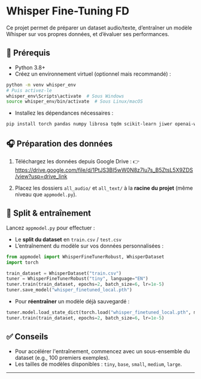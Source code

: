 # Whisper Fine-Tuning FD

Ce projet permet de préparer un dataset audio/texte, d’entraîner un modèle Whisper sur vos propres données, et d’évaluer ses performances.

## 🧰 Prérequis

- Python 3.8+
- Créez un environnement virtuel (optionnel mais recommandé) :

```bash
python -m venv whisper_env
# Puis activez-le
whisper_env\Scripts\activate  # Sous Windows
source whisper_env/bin/activate  # Sous Linux/macOS
```

- Installez les dépendances nécessaires :

```bash
pip install torch pandas numpy librosa tqdm scikit-learn jiwer openai-whisper
```

## 🎧 Préparation des données

1. Téléchargez les données depuis Google Drive :
   👉 https://drive.google.com/file/d/1PtJS3BI5wW0N8z7lu7s_B5ZtsL5X9ZDS/view?usp=drive_link

2. Placez les dossiers `all_audio/` et `all_text/` à la **racine du projet** (même niveau que `appmodel.py`).

## 🚀 Split & entraînement

Lancez `appmodel.py` pour effectuer :

- Le **split du dataset** en `train.csv` / `test.csv`
- L’entraînement du modèle sur vos données personnalisées :

```python
from appmodel import WhisperFineTunerRobust, WhisperDataset
import torch

train_dataset = WhisperDataset("train.csv")
tuner = WhisperFineTunerRobust("tiny", language="EN")
tuner.train(train_dataset, epochs=2, batch_size=6, lr=1e-5)
tuner.save_model("whisper_finetuned_local.pth")
```

- Pour **réentraîner** un modèle déjà sauvegardé :

```python
tuner.model.load_state_dict(torch.load("whisper_finetuned_local.pth", map_location=tuner.device))
tuner.train(train_dataset, epochs=2, batch_size=6, lr=1e-5)
```

## ✅ Conseils

- Pour accélérer l'entraînement, commencez avec un sous-ensemble du dataset (e.g., 100 premiers exemples).
- Les tailles de modèles disponibles : `tiny`, `base`, `small`, `medium`, `large`.

---

